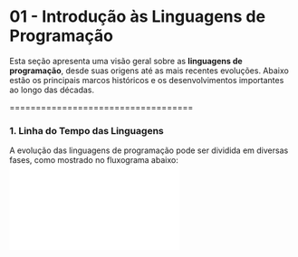 # 01 - Introdução às Linguagens de Programação

Esta seção apresenta uma visão geral sobre as **linguagens de programação**, desde suas origens até as mais recentes evoluções. Abaixo estão os principais marcos históricos e os desenvolvimentos importantes ao longo das décadas.

===================================
### 1. **Linha do Tempo das Linguagens**
A evolução das linguagens de programação pode ser dividida em diversas fases, como mostrado no fluxograma abaixo:
![Fluxograma Linha do Tempo Linguagens](/01-introducao/Linha%do%tempo%-%Linguagens.pdf)

